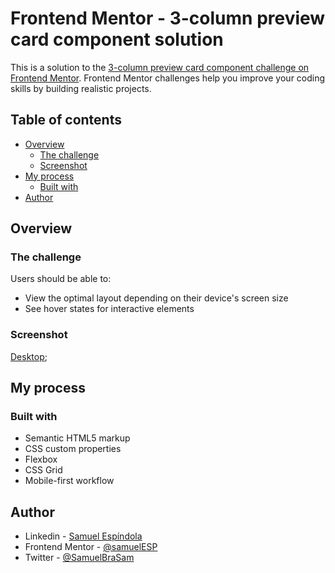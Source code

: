 # Frontend Mentor - 3-column preview card component solution

This is a solution to the [3-column preview card component challenge on Frontend Mentor](https://www.frontendmentor.io/challenges/3column-preview-card-component-pH92eAR2-). Frontend Mentor challenges help you improve your coding skills by building realistic projects. 

## Table of contents

- [Overview](#overview)
  - [The challenge](#the-challenge)
  - [Screenshot](#screenshot)
- [My process](#my-process)
  - [Built with](#built-with)
- [Author](#author)


## Overview

### The challenge

Users should be able to:

- View the optimal layout depending on their device's screen size
- See hover states for interactive elements

### Screenshot


[Desktop](https://github.com/samuelESP/Project_Mentor/blob/main/3-column-preview-card-component-main/images/Screenshots/Screenshot_1.jpg);





## My process

### Built with

- Semantic HTML5 markup
- CSS custom properties
- Flexbox
- CSS Grid
- Mobile-first workflow


## Author

- Linkedin - [Samuel Espíndola](https://www.linkedin.com/in/samuel-e-14100a19b/)
- Frontend Mentor - [@samuelESP](https://www.frontendmentor.io/profile/samuelESP)
- Twitter - [@SamuelBraSam](https://www.twitter.com/SamuelBraSam)
